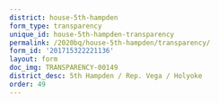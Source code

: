 ```yaml
---
district: house-5th-hampden
form_type: transparency
unique_id: house-5th-hampden-transparency
permalink: /2020bq/house-5th-hampden/transparency/
form_id: '201715322221136'
layout: form
doc_img: TRANSPARENCY-00149
district_desc: 5th Hampden / Rep. Vega / Holyoke
order: 49
---
```

